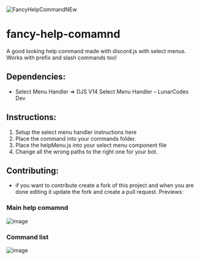 ![FancyHelpCommandNEw](https://user-images.githubusercontent.com/91988772/188330429-326c06dc-35a1-4322-a901-93b61f59923e.jpg)

# fancy-help-comamnd
A good looking help command made with discord.js with select menus. Works with prefix and slash commands too!

## Dependencies:
- Select Menu Handler => DJS V14 Select Menu Handler – LunarCodes Dev

## Instructions:
1. Setup the select menu handler instructions here
2. Place the command into your commands folder.
3. Place the helpMenu.js into your select menu component file
4. Change all the wrong paths to the right one for your bot.

## Contributing:
- if you want to contribute create a fork of this project and when you are done editing it update the fork and create a pull request.
Previews:
### Main help comamnd

![image](https://user-images.githubusercontent.com/91988772/188330465-ecf1cf07-15e6-4f24-bc04-adc9491eafc4.png)

### Command list
![image](https://user-images.githubusercontent.com/91988772/188330482-3405a79e-d87c-4232-ae4b-02ba2ed00187.png)

